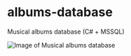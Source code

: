 # albums-database
Musical albums database (C# + MSSQL)

![Image of Musical albums database](http://sacret.ru/sites/default/files/styles/progs_image/public/progs/database.jpg)
